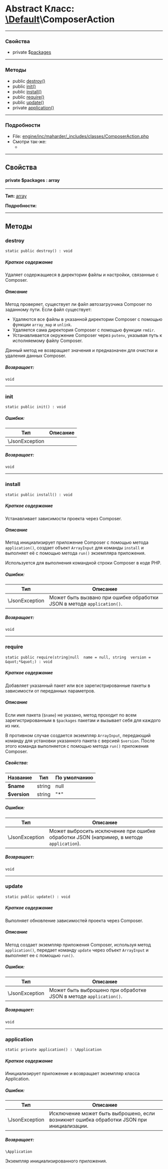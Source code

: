# Abstract Класс: [\Default](../../packages/Default.md)\ComposerAction


---

### Свойства
* private $[packages](#property_packages)

---

### Методы

* public [destroy()](#method_destroy)
* public [init()](#method_init)
* public [install()](#method_install)
* public [require()](#method_require)
* public [update()](#method_update)
* private [application()](#method_application)

---

### Подробности

* File: [engine/inc/maharder/_includes/classes/ComposerAction.php](../../engine/inc/maharder/_includes/classes/ComposerAction.php)
* Смотри так-же:
  * [](../)

---

## Свойства
<a id="property_packages"></a>
#### private $packages : array
---
**Тип:** <a href="../array"><abbr title="array">array</abbr></a>

**Подробности:**



---

## Методы

<a id="method_destroy"></a>
### destroy

```
static public destroy() : void
```

##### Краткое содержание

Удаляет содержащиеся в директории файлы и настройки, связанные с Composer.

##### Описание

Метод проверяет, существует ли файл автозагрузчика Composer по заданному пути.
Если файл существует:
- Удаляются все файлы в указанной директории Composer с помощью функции `array_map` и `unlink`.
- Удаляется сама директория Composer с помощью функции `rmdir`.
- Устанавливается окружение Composer через `putenv`, указывая путь к исполняемому файлу Composer.

Данный метод не возвращает значения и предназначен для очистки и удаления данных Composer.

##### Возвращает:

```
void
```

---

<a id="method_init"></a>
### init

```
static public init() : void
```

##### Ошибки:

| Тип | Описание |
|-----|----------|
| \JsonException |  |

##### Возвращает:

```
void
```

---

<a id="method_install"></a>
### install

```
static public install() : void
```

##### Краткое содержание

Устанавливает зависимости проекта через Composer.

##### Описание

Метод инициализирует приложение Composer с помощью метода `application()`,
создает объект `ArrayInput` для команды `install` и выполняет её с помощью
метода `run()` экземпляра приложения.

Используется для выполнения командной строки Composer в коде PHP.

##### Ошибки:

| Тип | Описание |
|-----|----------|
| \JsonException | Может быть вызвано при ошибке обработки JSON в методе `application()`. |

##### Возвращает:

```
void
```

---

<a id="method_require"></a>
### require

```
static public require(string|null  name = null, string  version = &quot;*&quot;) : void
```

##### Краткое содержание

Добавляет указанный пакет или все зарегистрированные пакеты в зависимости от переданных параметров.

##### Описание

Если имя пакета (`$name`) не указано, метод проходит по всем зарегистрированным
в `$packages` пакетам и вызывает себя для каждого из них.

В противном случае создается экземпляр `ArrayInput`, передающий команду для
установки указанного пакета с версией `$version`. После этого команда
выполняется с помощью метода `run()` приложения Composer.

##### Свойства:

| Название | Тип | По умолчанию |
|----------|-----|----------|
| **$name** | string|null | null |
| **$version** | string | &quot;*&quot; |

##### Ошибки:

| Тип | Описание |
|-----|----------|
| \JsonException | Может выбросить исключение при ошибке обработки JSON (например, в методе `application`). |

##### Возвращает:

```
void
```

---

<a id="method_update"></a>
### update

```
static public update() : void
```

##### Краткое содержание

Выполняет обновление зависимостей проекта через Composer.

##### Описание

Метод создает экземпляр приложения Composer, используя метод `application()`,
передает команду `update` через объект `ArrayInput` и выполняет ее с помощью `run()`.

##### Ошибки:

| Тип | Описание |
|-----|----------|
| \JsonException | Может быть выброшено при обработке JSON в методе `application()`. |

##### Возвращает:

```
void
```

---

<a id="method_application"></a>
### application

```
static private application() : \Application
```

##### Краткое содержание

Инициализирует приложение и возвращает экземпляр класса Application.

##### Ошибки:

| Тип | Описание |
|-----|----------|
| \JsonException | Исключение может быть выброшено, если возникнет ошибка обработки JSON при инициализации. |

##### Возвращает:

```
\Application
```
Экземпляр инициализированного приложения.
